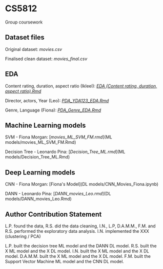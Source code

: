 # CS5812
Group coursework

## Dataset files
Original dataset: *movies.csv*

Finalised clean dataset: *movies_final.csv*

## EDA
Content rating, duration, aspect ratio (Ikleel): [*EDA (Content rating, duration, aspect ratio).Rmd*](EDA (Ikleel's part))

Director, actors, Year (Leo): [*PDA_YDA123_EDA.Rmd*](Leo_EDA/PDA_YDA123_EDA.Rmd)

Genre, Language (Fiona): [*PDA_Genre_EDA.Rmd*](EDA (Fiona))

## Machine Learning models
SVM - Fiona Morgan: [*movies_ML_SVM_FM.rmd*](ML models/movies_ML_SVM_FM.Rmd)

Decision Tree - Leonardo Pina: [*Decision_Tree_ML.rmd*](ML models/Decision_Tree_ML.Rmd)

## Deep Learning models
CNN - Fiona Morgan: [Fiona's Model](DL models/CNN_Movies_Fiona.ipynb)

DANN - Leonardo Pina: [*DANN_movies_Leo.rmd*](DL models/DANN_movies_Leo.Rmd)

## Author Contribution Statement
L.P. found the data, R.S. did the data cleaning, I.N., L.P, D.A.M.M., F.M. and R.S. performed the exploratory data analysis. I.N. implemented the XXX (clustering / PCA)

L.P. built the decision tree ML model and the DANN DL model. R.S. built the X ML model and the X DL model. I.N. built the X ML model and the X DL model. D.A.M.M. built the X ML model and the X DL model. F.M. built the Support Vector Machine ML model and the CNN DL model. 
